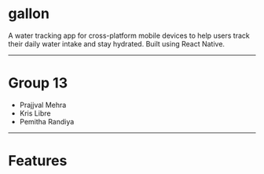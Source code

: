 # gallon

A water tracking app for cross-platform mobile devices to help users track their daily water intake and stay hydrated. Built using React Native.

---

# Group 13

-   Prajjval Mehra
-   Kris Libre
-   Pemitha Randiya

---

# Features
